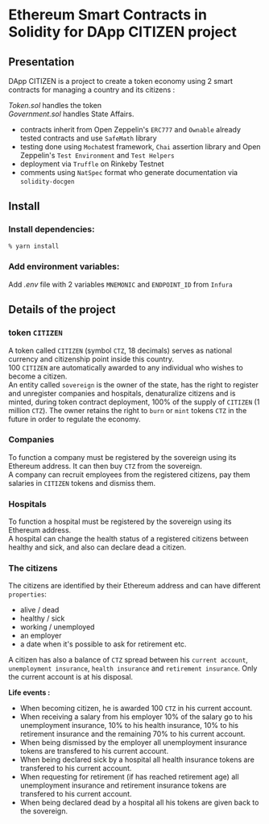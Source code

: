 # Ethereum Smart Contracts in Solidity for DApp CITIZEN project

## Presentation

DApp CITIZEN is a project to create a token economy using 2 smart contracts for managing a country and its citizens :

_Token.sol_ handles the token  
_Government.sol_ handles State Affairs.

- contracts inherit from Open Zeppelin's `ERC777` and `Ownable` already tested contracts and use `SafeMath` library
- testing done using `Mocha`test framework, `Chai` assertion library and Open Zeppelin's `Test Environment` and `Test Helpers`
- deployment via `Truffle` on Rinkeby Testnet
- comments using `NatSpec` format who generate documentation via `solidity-docgen`

## Install

### Install dependencies:

```zsh
% yarn install
```

### Add environment variables:

Add _.env_ file with 2 variables `MNEMONIC` and `ENDPOINT_ID` from `Infura`

## Details of the project

### **token `CITIZEN`**

A token called `CITIZEN` (symbol `CTZ`, 18 decimals) serves as national currency and citizenship point inside this country.  
100 `CITIZEN` are automatically awarded to any individual who wishes to become a citizen.  
An entity called `sovereign` is the owner of the state, has the right to register and unregister companies and hospitals, denaturalize citizens and is minted, during token contract deployment, 100% of the supply of `CITIZEN` (1 million `CTZ`). The owner retains the right to `burn` or `mint` tokens `CTZ` in the future in order to regulate the economy.

### **Companies**

To function a company must be registered by the sovereign using its Ethereum address. It can then buy `CTZ` from the sovereign.  
A company can recruit employees from the registered citizens, pay them salaries in `CITIZEN` tokens and dismiss them.

### **Hospitals**

To function a hospital must be registered by the sovereign using its Ethereum address.  
A hospital can change the health status of a registered citizens between healthy and sick, and also can declare dead a citizen.

### **The citizens**

The citizens are identified by their Ethereum address and can have different `properties`:

- alive / dead
- healthy / sick
- working / unemployed
- an employer
- a date when it's possible to ask for retirement etc.

A citizen has also a balance of `CTZ` spread between his `current account`, `unemployment insurance`, `health insurance` and `retirement insurance`. Only the current account is at his disposal.

**Life events :**

- When becoming citizen, he is awarded 100 `CTZ` in his current account.
- When receiving a salary from his employer 10% of the salary go to his unemployment insurance, 10% to his health insurance, 10% to his retirement insurance and the remaining 70% to his current account.
- When being dismissed by the employer all unemployment insurance tokens are transfered to his current account.
- When being declared sick by a hospital all health insurance tokens are transfered to his current account.
- When requesting for retirement (if has reached retirement age) all unemployment insurance and retirement insurance tokens are transfered to his current account.
- When being declared dead by a hospital all his tokens are given back to the sovereign.
